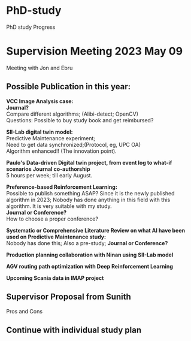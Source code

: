 # PhD-study

PhD study Progress 

# Supervision Meeting 2023 May 09
Meeting with Jon and Ebru

## Possible Publication in this year:
**VCC Image Analysis case:**\
**Journal?**\
Compare different algorithms; (Alibi-detect; OpenCV) \
Questions: Possible to buy study book and get reimbursed? 

**SII-Lab digital twin model:**\
Predictive Maintenance experiment;\
Need to get data synchronized;(Protocol, eg, UPC OA)\
Algorithm enhanced!! (The innovation point). 

**Paulo's Data-driven Digital twin project, from event log to what-if scenarios**
**Journal co-authorship**\
5 hours per week; till early August.


**Preference-based Reinforcement Learning:**\
Possible to publish something ASAP? Since it is the newly published algorithm in 2023; Nobody has done anything in this field with this algorithm. It is very suitable with my study.\
**Journal or Conference?** \
How to choose a proper conference? 

**Systematic or Comprehensive Literature Review on what AI have been used on Predictive Maintenance study:**\
Nobody has done this; Also a pre-study; 
**Journal or Conference?** 

**Production planning collaboration with Ninan using SII-Lab model** 

**AGV routing path optimization with Deep Reinforcement Learning**

**Upcoming Scania data in IMAP project**


## Supervisor Proposal from Sunith
Pros and Cons 

## Continue with individual study plan 


